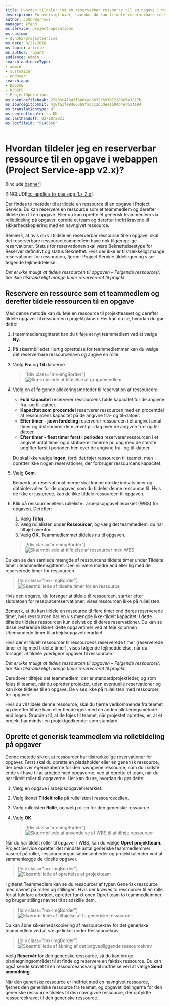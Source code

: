```yaml
---
title: Hvordan tildeler jeg en reserverbar ressource til en opgave i webappen?
description: En oversigt over, hvordan du kan tildele reserverbare ressourcer.
author: JohnPBurrows
manager: kfend
ms.service: project-operations
ms.custom:
- dyn365-projectservice
ms.date: 8/21/2018
ms.topic: article
ms.author: rumant
audience: Admin
search.audienceType:
- admin
- customizer
- enduser
search.app:
- D365CE
- D365PS
- ProjectOperations
ms.openlocfilehash: 27a93c41243f300cadb632c697672180e5a3817b
ms.sourcegitcommit: 418fa1fe9d605b8faccc2d5dee1b04b4e753f194
ms.translationtype: HT
ms.contentlocale: da-DK
ms.lasthandoff: 02/10/2021
ms.locfileid: "5146566"
---
```

# <a name="how-do-i-assign-a-bookable-resource-to-a-task-in-the-web-app-project-service-app-v2x"></a>Hvordan tildeler jeg en reserverbar ressource til en opgave i webappen (Project Service-app v2.x)?

[!include [banner](../includes/psa-now-project-operations.md)]

[!INCLUDE[cc-applies-to-psa-app-1.x-2.x](../includes/cc-applies-to-psa-app-1x-2x.md)]

Der findes to metoder til at tildele en ressource til en opgave i Project Service. Du kan reservere en ressource som et teammedlem og derefter tildele den til en opgave. Eller du kan oprette et generisk teammedlem via rolletildeling på opgaver, oprette et team og derefter indfri kravene til sikkerhedskopiering med en navngivet ressource.

Bemærk, at hvis du vil tildele en reserverbar ressource til en opgave, skal det reserverbare ressourceteammedlem have nok tilgængelige reservationer. Status for reservationen skal være Bekræftelsestype for Reservér definitivt og status Bekræftet. Hvis der ikke er tilstrækkeligt mange reservationer for ressourcen, fjerner Project Service tildelingen og viser følgende fejlmeddelelse:

*Det er ikke muligt at tildele ressourcen til opgaven – Følgende ressource(r) har ikke tilstrækkeligt mange timer reservereret til projekt*

## <a name="book-a-resource-as-a-team-member-and-then-assign-the-resource-to-a-task"></a>Reservere en ressource som et teammedlem og derefter tildele ressourcen til en opgave

Med denne metode kan du føje en ressource til projektteamet og derefter tildele opgaver til ressourcen i projektplanen. Her kan du se, hvordan du gør dette:
1.  I teammedlemsgitteret kan du tilføje et nyt teammedlem ved at vælge **Ny**.
2.  På skærmbilledet Hurtig oprettelse for teammedlemmer kan du vælge det reserverbare ressourcenavn og angive en rolle.
3.  Vælg **Fra** og **Til** datoerne.

    > [!div class="mx-imgBorder"] 
    > ![Skærmbillede af tilføjelse af gruppemedlem](media/FAQ-Resources-to-Tasks2-1.png "Skærmbillede af tilføjelse af gruppemedlem")
 
4.  Vælg en af følgende allokeringsmetoder til reservation af ressourcen:
    - **Fuld kapacitet** reserverer ressourcens fulde kapacitet for de angivne fra- og til-datoer.
    - **Kapacitet som procentdel** reserverer ressourcen med en procentdel af ressourcens kapacitet på de angivne fra- og til-datoer.
    - **Efter timer - jævn fordeling** reserverer ressourcen i et angivet antal timer og distribuerer dem jævnt pr. dag over de angivne fra- og til-datoer.
    - **Efter timer - flest timer først i perioden** reserverer ressourcen i et angivet antal timer og distribuerer timerne pr. dag med de største udgifter først i perioden hen over de angivne fra- og til-datoer.

    Du skal ikke vælge **Ingen**, fordi det føjer ressourcen til teamet, men opretter ikke nogen reservationer, der forbruger ressourcens kapacitet.
5.  Vælg **Gem**.

    Bemærk, at reservationstimerne skal kunne dække indsatstimer og datointervaller for de opgaver, som du tildeler denne ressource til. Hvis de ikke er justerede, kan du ikke tildele ressourcen til opgaven.

6.  Klik på ressourcecellens rulleliste i arbejdsopgavehierarkiet (WBS) for opgaven. Derefter: 

    1. Vælg **Tilføj**.
    2. Vælg rullelisten under **Ressourcer**, og vælg det teammedlem, du har tilføjet ovenfor.
    3. Vælg **OK**. Teammedlemmet tildeles nu til opgaven.

    > [!div class="mx-imgBorder"] 
    > ![Skærmbillede af tilføjelse af ressourcer med WBS](media/FAQ-Resources-to-Tasks2-2.png "Skærmbillede af tilføjelse af ressourcer med WBS")
 
Du kan se den samlede mængde af ressourcens tildelte timer under Tildelte timer i teammedlemsgitteret. Den vil være mindre end eller lig med de reserverede timer for ressourcen. 

> [!div class="mx-imgBorder"] 
> ![Skærmbillede af tildelte timer for en ressource](media/FAQ-Resources-to-Tasks2-3.png "Skærmbillede af tildelte timer for en ressource")
 
Hvis den opgave, du forsøger at tildele til ressourcen, starter efter slutdatoen for ressourcereservationer, vises ressourcen ikke på rullelisten.

Bemærk, at du kan tildele en ressource til flere timer end deres reserverede timer, hvis ressourcen har en vis mængde ikke-tildelt kapacitet. I dette tilfælde tildeles ressourcen kun delvist op til deres reservationer. Du kan se disse resterende ikke-tildelte opgavetimer ved at føje kolonnen Ubemandede timer til arbejdsopgavehierarkiet.

Hvis der er tildelt ressourcer til ressourcens reserverede timer (reserverede timer er lig med tildelte timer), vises følgende fejlmeddelelse, når du forsøger at tildele yderligere opgaver til ressourcen:

*Det er ikke muligt at tildele ressourcen til opgaven – Følgende ressource(r) har ikke tilstrækkeligt mange timer reservereret til projekt.*

Derudover tilføjes det teammedlem, der er standardprojektleder, og som føjes til teamet, når du opretter projektet, uden eventuelle reservationer og kan ikke tildeles til en opgave. De vises ikke på rullelisten med ressourcer for opgaver.

Hvis du vil tildele denne ressource, skal du fjerne vedkommende fra teamet og derefter tilføje ham eller hende igen med en anden allokeringsmetode end Ingen. Grunden til, at de føjes til teamet, når projektet oprettes, er, at et projekt har mindst én projektgodkender som standard.

## <a name="create-a-generic-team-member-through-role-assignment-on-tasks"></a>Oprette et generisk teammedlem via rolletildeling på opgaver

Denne metode sikrer, at ressourcer har tilstrækkelige reservationer for opgaver. Først skal du oprette en pladsholder eller en generisk ressource, der beskriver egenskaberne for den navngivne ressource, som du i sidste ende vil have til at arbejde med opgaverne, ved at oprette et team, når du har tildelt roller til opgaverne. Her kan du se, hvordan du gør dette:

1. Vælg en opgave i arbejdsopgavehierarkiet.
2. Vælg ikonet **Tildelt rolle** på rullelisten i ressourcecellen.
3. Vælg rullelisten **Rolle**, og vælg rollen for den generiske ressource.
4. Vælg **OK**.

    > [!div class="mx-imgBorder"] 
    > ![Skærmbillede af anvendelse af WBS til at tilføje ressourcer](media/FAQ-Resources-to-Tasks2-4.png "Skærmbillede af anvendelse af WBS til at tilføje ressourcer")
 
Når du har tildelt roller til opgaver i WBS, kan du vælge **Opret projektteam**. Project Service opretter det mindste antal generiske teammedlemmer baseret på roller, ressourceorganisationsenheder og projektkalender ved at sammenlægge de tildelte opgaver.

> [!div class="mx-imgBorder"] 
> ![Skærmbillede af oprettelse af projektteam](media/FAQ-Resources-to-Tasks2-5.png "Skærmbillede af oprettelse af projektteam")
 
I gitteret Teammedlem kan se du ressourcer af typen Generisk ressource med navnet på rollen og stillingen. Hvis der kræves to ressourcer til en rolle for at fuldføre arbejdet, opretter funktionen Opret team to teammedlemmer og bruger stillingsnavnet til at adskille dem.

> [!div class="mx-imgBorder"] 
> ![Skærmbillede af tilføjelse af to generiske ressourcer](media/FAQ-Resources-to-Tasks2-6.png "Skærmbillede af tilføjelse af to generiske ressourcer")
 
Du kan åbne sikkerhedskopiering af ressourcekrav for det generiske teammedlem ved at vælge linket under Ressourcekrav.

> [!div class="mx-imgBorder"] 
> ![Skærmbillede af åbning af det bagvedliggende ressourcekrav](media/FAQ-Resources-to-Tasks2-7.png "Skærmbillede af åbning af det bagvedliggende ressourcekrav")

Vælg **Reservér** for den generiske ressource, så du kan bruge planlægningsområdet til at finde og reservere en faktisk ressource. Du kan også sende kravet til en ressourceansvarlig til indfrielse ved at vælge **Send anmodning**.

Når den generiske ressource er indfriet med en navngivet ressource, fjernes den generiske ressource fra teamet, og opgavetildelingerne for den generiske ressource tildeles til den navngivne ressource, der opfyldte ressourcekravet til den generiske ressource.
 

